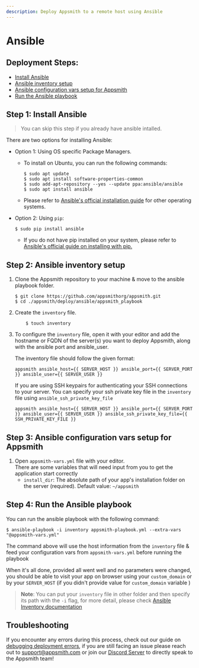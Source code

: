```yaml
---
description: Deploy Appsmith to a remote host using Ansible
---
```


# Ansible

## Deployment Steps:

* [Install Ansible](ansible.md#step-1-install-ansible)
* [Ansible inventory setup](ansible.md#step-2-ansible-inventory-setup)
* [Ansible configuration vars setup for Appsmith](ansible.md#step-3-ansible-configuration-vars-setup-for-appsmith)
* [Run the Ansible playbook](ansible.md#step-4-run-the-ansible-playbook)

## Step 1: Install Ansible

> You can skip this step if you already have ansible intalled.

There are two options for installing Ansible:

* Option 1: Using OS specific Package Managers.
  *   To install on Ubuntu, you can run the following commands:

      ```
      $ sudo apt update
      $ sudo apt install software-properties-common
      $ sudo add-apt-repository --yes --update ppa:ansible/ansible
      $ sudo apt install ansible
      ```
  * Please refer to [Ansible's official installation guide](https://docs.ansible.com/ansible/latest/installation\_guide/intro\_installation.html#installing-ansible-on-specific-operating-systems) for other operating systems.
*   Option 2: Using `pip`:

    ```
    $ sudo pip install ansible
    ```

    * If you do not have pip installed on your system, please refer to [Ansible's official guide on installing with pip.](https://docs.ansible.com/ansible/latest/installation\_guide/intro\_installation.html#installing-and-upgrading-ansible-with-pip)

## Step 2: Ansible inventory setup

1.  Clone the Appsmith repository to your machine & move to the ansible playbook folder.

    ```
    $ git clone https://github.com/appsmithorg/appsmith.git
    $ cd ./appsmith/deploy/ansible/appsmith_playbook
    ```
2.  Create the `inventory` file.

    ```
        $ touch inventory
    ```
3.  To configure the `inventory` file, open it with your editor and add the hostname or FQDN of the server(s) you want to deploy Appsmith, along with the ansible port and ansible\_user.

    The inventory file should follow the given format:

    ```
    appsmith ansible_host={{ SERVER_HOST }} ansible_port={{ SERVER_PORT }} ansible_user={{ SERVER_USER }}
    ```

    If you are using SSH keypairs for authenticating your SSH connections to your server. You can specify your ssh private key file in the `inventory` file using `ansible_ssh_private_key_file`

    ```
    appsmith ansible_host={{ SERVER_HOST }} ansible_port={{ SERVER_PORT }} ansible_user={{ SERVER_USER }} ansible_ssh_private_key_file={{ SSH_PRIVATE_KEY_FILE }}
    ```

## Step 3: Ansible configuration vars setup for Appsmith

1. Open `appsmith-vars.yml` file with your editor.<br/>
   There are some variables that will need input from you to get the application start correctly
   * `install_dir`: The absolute path of your app's installation folder on the server (required). Default value: `~/appsmith`

## Step 4: Run the Ansible playbook

You can run the ansible playbook with the following command:

```
$ ansible-playbook -i inventory appsmith-playbook.yml --extra-vars "@appsmith-vars.yml"
```

The command above will use the host information from the `inventory` file & feed your configuration vars from `appsmith-vars.yml` before running the playbook

When it's all done, provided all went well and no parameters were changed, you should be able to visit your app on browser using your `custom_domain` or by your `SERVER_HOST` (if you didn't provide value for `custom_domain` variable )

> **Note**: You can put your `inventory` file in other folder and then specify its path with the `-i` flag, for more detail, please check [Ansible Inventory documentation](https://docs.ansible.com/ansible/latest/user\_guide/intro\_inventory.html)

## Troubleshooting

If you encounter any errors during this process, check out our guide on [debugging deployment errors](../../../help-and-support/troubleshooting-guide/deployment-errors.md), if you are still facing an issue please reach out to [support@appsmith.com](mailto:support@appsmith.com) or join our [Discord Server](https://discord.com/invite/rBTTVJp) to directly speak to the Appsmith team!
